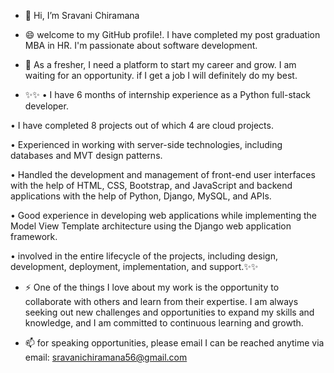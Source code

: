 
- 👋 Hi, I’m Sravani Chiramana
  
- 😄 welcome to my GitHub profile!. I have completed my post graduation MBA in HR. I'm passionate about software development.

- 🌱 As a fresher, I need a platform to start my career and grow. I am waiting for an opportunity. if I get a job I will definitely do my best.

- ✨✨
• I have 6 months of internship experience as a Python full-stack developer.

•	I have completed 8 projects out of which 4 are cloud projects.

• Experienced in working with server-side technologies, including databases and MVT design patterns.

•	Handled the development and management of front-end user interfaces with the help of HTML, CSS, Bootstrap, and JavaScript and backend applications with the help of Python, Django, MySQL, and APIs.

•	Good experience in developing web applications while implementing the Model View Template architecture using the Django web application framework.

•	involved in the entire lifecycle of the projects, including design, development, deployment, implementation, and support.✨✨

- ⚡ One of the things I love about my work is the opportunity to collaborate with others and learn from their expertise. I am always seeking out new challenges and opportunities to expand my skills and
knowledge, and I am committed to continuous learning and growth.

- 📫 for speaking opportunities, please email I can be reached anytime via email: sravanichiramana56@gmail.com


